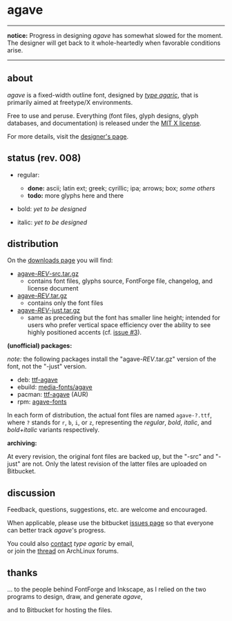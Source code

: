 # agave

[1]: /agaric/agave/downloads/agave-008-src.tar.gz "get agave with source"
[2]: /agaric/agave/downloads/agave-008a.tar.gz "get agave"
[3]: /agaric/agave/downloads/agave-008-just.tar.gz "get agave, strict"
[4]: http://an.erki.net/pub/repo/ttf-agave_7-1_all.deb "get agave (deb)"
[5]: http://an.erki.net/pub/repo/agave-7.ebuild "get agave (ebuild)"
[6]: https://aur.archlinux.org/packages/ttf-agave/ "agave @ AUR"
[7]: http://an.erki.net/pub/repo/agave-fonts-7-1.noarch.rpm "get agave (rpm)"

----

**notice:** Progress in designing *agave* has somewhat slowed for the moment. The designer will get back to it whole-heartedly when favorable conditions arise.

----

## about

*agave* is a fixed-width outline font, designed by *[type agaric](http://an.erki.net/~b/type/)*, that is primarily aimed at freetype/X environments.

Free to use and peruse. Everything (font files, glyph designs, glyph databases, and documentation) is released under the [MIT X license](http://an.erki.net/~b/type/agave_license).

For more details, visit the [designer's page](http://an.erki.net/~b/type/agave).

## status (rev. 008)

* regular:
    * **done:** ascii; latin ext; greek; cyrillic; ipa; arrows; box; *some others*
    * **todo:** more glyphs here and there

* bold:
*yet to be designed*

* italic:
*yet to be designed*

## distribution

On the [downloads page](/agaric/agave/downloads) you will find:

* [agave-*REV*-src.tar.gz][1]
    * contains font files, glyphs source, FontForge file, changelog, and license document
* [agave-*REV*.tar.gz][2]
    * contains only the font files
* [agave-*REV*-just.tar.gz][3]
    * same as preceding but the font has smaller line height; intended for users who prefer vertical space efficiency over the ability to see highly positioned accents (cf. [issue #3](/agaric/agave/issue/3/006-big-line-height)).

**(unofficial) packages:**

*note:* the following packages install the "agave-*REV*.tar.gz" version of the font, not the "-just" version.

* deb: [ttf-agave][4]
* ebuild: [media-fonts/agave][5]
* pacman: [ttf-agave][6] (AUR)
* rpm: [agave-fonts][7]

In each form of distribution, the actual font files are named `agave-?.ttf`,  
where `?` stands for `r`, `b`, `i`, or `z`, representing the *regular*, *bold*, *italic*, and *bold+italic* variants respectively.

**archiving:**

At every revision, the original font files are backed up, but the "-src" and "-just" are not. Only the latest revision of the latter files are uploaded on Bitbucket.

## discussion

Feedback, questions, suggestions, etc. are welcome and encouraged.

When applicable, please use the bitbucket [issues page](/agaric/agave/issues) so that everyone can better track *agave*'s progress.

You could also [contact](http://an.erki.net/~b/info) *type agaric* by email,  
or join the [thread](https://bbs.archlinux.org/viewtopic.php?id=160106) on ArchLinux forums.

## thanks

... to the people behind FontForge and Inkscape, as I relied on the two programs to design, draw, and generate *agave*,

and to Bitbucket for hosting the files.

